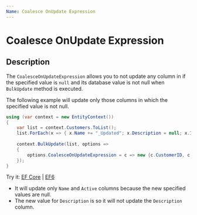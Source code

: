 ```yaml
---
Name: Coalesce OnUpdate Expression
---
```


# Coalesce OnUpdate Expression

## Description

The `CoalesceOnUpdateExpression` allows you to not update any column in if the specified value is `null` and its database value is not null when `BulkUpdate` method is executed.

The following example will update only those columns in which the specified value is not null.

```csharp
using (var context = new EntityContext())
{
    var list = context.Customers.ToList();
    list.ForEach(x => { x.Name += "_Updated"; x.Description = null; x.IsActive = false;});
    
    context.BulkUpdate(list, options => 
    {
        options.CoalesceOnUpdateExpression = c => new {c.CustomerID, c.Description};
    });                  
}
```

Try it: [EF Core](https://dotnetfiddle.net/WRNrqj) | [EF6](https://dotnetfiddle.net/lJagVr)

 - It will update only `Name` and `Active` columns because the new specified values are null.
 - The new value for `Description` is so it will not update the `Description` column.
